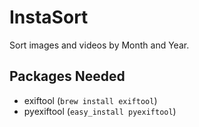 InstaSort
=========

Sort images and videos by Month and Year.

Packages Needed
------------
* exiftool (`brew install exiftool`)
* pyexiftool (`easy_install pyexiftool`)
